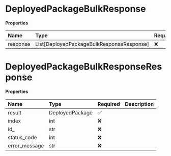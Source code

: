 # DeployedPackageBulkResponse

**Properties**

| Name     | Type                                      | Required | Description |
| :------- | :---------------------------------------- | :------- | :---------- |
| response | List[DeployedPackageBulkResponseResponse] | ❌       |             |

# DeployedPackageBulkResponseResponse

**Properties**

| Name          | Type            | Required | Description |
| :------------ | :-------------- | :------- | :---------- |
| result        | DeployedPackage | ✅       |             |
| index         | int             | ❌       |             |
| id\_          | str             | ❌       |             |
| status_code   | int             | ❌       |             |
| error_message | str             | ❌       |             |

